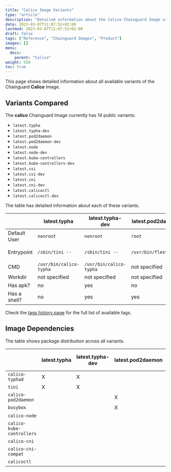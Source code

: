 ```yaml
---
title: "Calico Image Variants"
type: "article"
description: "Detailed information about the Calico Chainguard Image variants"
date: 2023-03-07T11:07:52+02:00
lastmod: 2023-03-07T11:07:52+02:00
draft: false
tags: ["Reference", "Chainguard Images", "Product"]
images: []
menu:
  docs:
    parent: "Calico"
weight: 550
toc: true
---
```


This page shows detailed information about all available variants of the Chainguard **Calico** Image.

## Variants Compared
The **calico** Chainguard Image currently has 14 public variants: 

- `latest.typha`
- `latest.typha-dev`
- `latest.pod2daemon`
- `latest.pod2daemon-dev`
- `latest.node`
- `latest.node-dev`
- `latest.kube-controllers`
- `latest.kube-controllers-dev`
- `latest.csi`
- `latest.csi-dev`
- `latest.cni`
- `latest.cni-dev`
- `latest.calicoctl`
- `latest.calicoctl-dev`

The table has detailed information about each of these variants.

|              | latest.typha            | latest.typha-dev        | latest.pod2daemon     | latest.pod2daemon-dev | latest.node             | latest.node-dev         | latest.kube-controllers            | latest.kube-controllers-dev        | latest.csi                             | latest.csi-dev                         | latest.cni             | latest.cni-dev         | latest.calicoctl     | latest.calicoctl-dev |
|--------------|-------------------------|-------------------------|-----------------------|-----------------------|-------------------------|-------------------------|------------------------------------|------------------------------------|----------------------------------------|----------------------------------------|------------------------|------------------------|----------------------|----------------------|
| Default User | `nonroot`               | `nonroot`               | `root`                | `root`                | `root`                  | `root`                  | `nonroot`                          | `nonroot`                          | `root`                                 | `root`                                 | `root`                 | `root`                 | `nonroot`            | `nonroot`            |
| Entrypoint   | `/sbin/tini --`         | `/sbin/tini --`         | `/usr/bin/flexvol.sh` | `/usr/bin/flexvol.sh` | `/usr/sbin/start_runit` | `/usr/sbin/start_runit` | `/usr/bin/calico-kube-controllers` | `/usr/bin/calico-kube-controllers` | `/usr/bin/calico-pod2daemon-csidriver` | `/usr/bin/calico-pod2daemon-csidriver` | `/opt/cni/bin/install` | `/opt/cni/bin/install` | `/usr/bin/calicoctl` | `/usr/bin/calicoctl` |
| CMD          | `/usr/bin/calico-typha` | `/usr/bin/calico-typha` | not specified         | not specified         | not specified           | not specified           | not specified                      | not specified                      | not specified                          | not specified                          | not specified          | not specified          | not specified        | not specified        |
| Workdir      | not specified           | not specified           | not specified         | not specified         | not specified           | not specified           | not specified                      | not specified                      | not specified                          | not specified                          | not specified          | not specified          | not specified        | not specified        |
| Has apk?     | no                      | yes                     | no                    | yes                   | no                      | yes                     | no                                 | yes                                | no                                     | yes                                    | no                     | yes                    | no                   | yes                  |
| Has a shell? | no                      | yes                     | yes                   | yes                   | yes                     | yes                     | no                                 | yes                                | no                                     | yes                                    | no                     | yes                    | no                   | yes                  |

Check the [tags history page](/chainguard/chainguard-images/reference/calico/tags_history/) for the full list of available tags.
## Image Dependencies
The table shows package distribution across all variants.

|                           | latest.typha | latest.typha-dev | latest.pod2daemon | latest.pod2daemon-dev | latest.node | latest.node-dev | latest.kube-controllers | latest.kube-controllers-dev | latest.csi | latest.csi-dev | latest.cni | latest.cni-dev | latest.calicoctl | latest.calicoctl-dev |
|---------------------------|--------------|------------------|-------------------|-----------------------|-------------|-----------------|-------------------------|-----------------------------|------------|----------------|------------|----------------|------------------|----------------------|
| `calico-typhad`           | X            | X                |                   |                       |             |                 |                         |                             |            |                |            |                |                  |                      |
| `tini`                    | X            | X                |                   |                       |             |                 |                         |                             |            |                |            |                |                  |                      |
| `calico-pod2daemon`       |              |                  | X                 | X                     |             |                 |                         |                             | X          | X              |            |                |                  |                      |
| `busybox`                 |              |                  | X                 | X                     | X           | X               |                         |                             |            |                |            |                |                  |                      |
| `calico-node`             |              |                  |                   |                       | X           | X               |                         |                             |            |                |            |                |                  |                      |
| `calico-kube-controllers` |              |                  |                   |                       |             |                 | X                       | X                           |            |                |            |                |                  |                      |
| `calico-cni`              |              |                  |                   |                       |             |                 |                         |                             |            |                | X          | X              |                  |                      |
| `calico-cni-compat`       |              |                  |                   |                       |             |                 |                         |                             |            |                | X          | X              |                  |                      |
| `calicoctl`               |              |                  |                   |                       |             |                 |                         |                             |            |                |            |                | X                | X                    |
